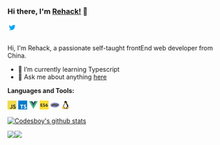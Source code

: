 ### Hi there, I'm [Rehack!](https://codesboy.github.io) 👋


<a href="https://twitter.com/rehack6">
  <img align="left" alt="Rehack | Twitter" width="21px" src="https://raw.githubusercontent.com/github/explore/80688e429a7d4ef2fca1e82350fe8e3517d3494d/topics/twitter/twitter.png" />
</a>


<br />
<br />

Hi, I'm Rehack, a passionate self-taught frontEnd web developer from China.

- 🌱 I’m currently learning Typescript
- 💬 Ask me about anything [here](https://github.com/codesboy/codesboy/issues)

**Languages and Tools:**  

<code><img height="20" src="https://raw.githubusercontent.com/github/explore/80688e429a7d4ef2fca1e82350fe8e3517d3494d/topics/javascript/javascript.png"></code>
<code><img height="20" src="https://raw.githubusercontent.com/github/explore/80688e429a7d4ef2fca1e82350fe8e3517d3494d/topics/typescript/typescript.png"></code>
<code><img height="20" src="https://raw.githubusercontent.com/github/explore/80688e429a7d4ef2fca1e82350fe8e3517d3494d/topics/vue/vue.png"></code>
<code><img height="20" src="https://raw.githubusercontent.com/github/explore/80688e429a7d4ef2fca1e82350fe8e3517d3494d/topics/es6/es6.png"></code>
<code><img height="20" src="https://raw.githubusercontent.com/github/explore/ccc16358ac4530c6a69b1b80c7223cd2744dea83/topics/php/php.png"></code>
<code><img height="20" src="https://raw.githubusercontent.com/github/explore/80688e429a7d4ef2fca1e82350fe8e3517d3494d/topics/linux/linux.png"></code>


[![Codesboy's github stats](https://github-readme-stats.vercel.app/api?username=codesboy&show_icons=true&title_color=fff&icon_color=79ff97&text_color=9f9f9f&bg_color=151515)](https://github.com/codesboy/codesboy)

<a>
  <img src="https://github-readme-stats.vercel.app/api/top-langs/?username=codesboy&layout=compact&count_private=true&theme=default" style="width: 40%; max-width: 40%; min-width: 40%;">
</a>

<a href="https://github.com/codesboy/codesboy.github.io">
  <img align="left" src="https://github-readme-stats.vercel.app/api/pin/?username=codesboy&repo=codesboy.github.io&title_color=fff&icon_color=79ff97&text_color=9f9f9f&bg_color=151515" />
</a>
